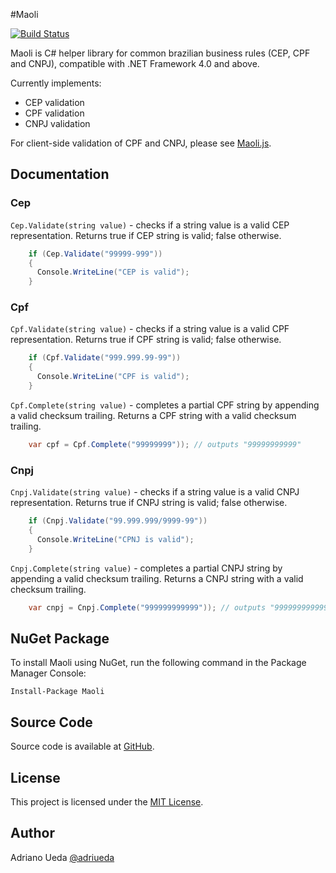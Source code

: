 #Maoli

[![Build Status](https://travis-ci.org/aueda/maoli.svg?branch=feat-travis-ci)](https://travis-ci.org/aueda/maoli/)

Maoli is C# helper library for common brazilian business rules (CEP, CPF and CNPJ),
compatible with .NET Framework 4.0 and above.

Currently implements:

* CEP validation
* CPF validation
* CNPJ validation

For client-side validation of CPF and CNPJ, please see [Maoli.js](https://github.com/aueda/maoli.js/).

## Documentation

### Cep

``Cep.Validate(string value)`` - checks if a string value is a valid CEP representation. Returns true if CEP string is valid; false otherwise.

```c#
	if (Cep.Validate("99999-999"))
	{
	  Console.WriteLine("CEP is valid");
	}
```

### Cpf

``Cpf.Validate(string value)`` - checks if a string value is a valid CPF representation. Returns true if CPF string is valid; false otherwise.

```c#
	if (Cpf.Validate("999.999.99-99"))
	{
	  Console.WriteLine("CPF is valid");
	}
```

``Cpf.Complete(string value)`` - completes a partial CPF string by appending a valid checksum trailing.
Returns a CPF string with a valid checksum trailing.

```c#
	var cpf = Cpf.Complete("99999999")); // outputs "99999999999"
```

### Cnpj

``Cnpj.Validate(string value)`` - checks if a string value is a valid CNPJ representation. Returns true if CNPJ string is valid; false otherwise.

```c#
	if (Cnpj.Validate("99.999.999/9999-99"))
	{
	  Console.WriteLine("CPNJ is valid");
	}
```
``Cnpj.Complete(string value)`` - completes a partial CNPJ string by appending a valid checksum trailing.
Returns a CNPJ string with a valid checksum trailing.

```c#
	var cnpj = Cnpj.Complete("999999999999")); // outputs "99999999999999"
```

## NuGet Package

To install Maoli using NuGet, run the following command in the Package Manager Console:

```
Install-Package Maoli
```

## Source Code

Source code is available at [GitHub](https://github.com/aueda/maoli/).

## License

This project is licensed under the [MIT License](http://opensource.org/licenses/MIT).

## Author

Adriano Ueda [@adriueda](https://twitter.com/adriueda)